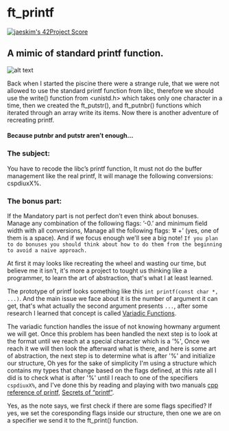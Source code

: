 # ft_printf
[![jaeskim's 42Project Score](https://badge42.herokuapp.com/api/project/hsabir/ft_printf)](https://github.com/JaeSeoKim/badge42)
## A mimic of standard printf function.

![alt text](https://github.com/1mthe0wl/ft_printf/blob/main/ft_printf.png?raw=true)

Back when I started the piscine there were a strange rule, that we were not allowed to use the standard printf function from libc, therefore we should use the write() function from <unistd.h> which takes only one character in a time, then we created the ft_putstr(), and ft_putnbr() functions which iterated through an array write its items. Now there is another adventure of recreating printf. 
#### Because putnbr and putstr aren’t enough...
### The subject:
You have to recode the libc’s printf function, It must not do the buffer management like the real printf, It will manage the following conversions: cspdiuxX%.
### The bonus part:
 If the Mandatory part is not perfect don’t even think about bonuses. Manage any combination of the following flags: ’-0.’ and minimum field width
with all conversions, Manage all the following flags: ’# +’ (yes, one of them is a space).
And if we focus enough we'll see a big note! 
`If you plan to do bonuses you should think about how to do them from the beginning to avoid a naive approach.`

At first it may looks like recreating the wheel and wasting our time, but believe me it isn't, it's more a project to tought us thinking like a programmer, to learn the art of abstraction, that's what I at least learned.

The prototype of printf looks something like this `int printf(const char *, ...)`. And the main issue we face about it is the number of argument it can get, that's what actually the second argument presents `...`, after some research I learned that concept is called [Variadic Functions](https://en.wikipedia.org/wiki/Variadic_function#In_C).

The variadic function handles the issue of not knowing howmany argument we will get.
Once this problem has been handled the next step is to look at the format until we reach at a special character which is a '%', Once we reach it we will then look the afterward what is there, and here is some art of abstraction, the next step is to determine what is after '%' and initialize our structure, Oh yes for the sake of simplicity I'm using a structure which contains my types that change based on the flags defined, at this rate all I did is to check what is after '%' until I reach to one of the specifiers `cspdiuxX%`, and I've done this by reading  and playing with two manuals [cpp reference of printf](https://www.cplusplus.com/reference/cstdio/printf/), [Secrets of “printf”](https://www.cypress.com/file/54441/download).

Yes, as the note says, we first check if there are some flags specified? If yes, we set the coresponding flags inside our structure, then one we are on a specifier we send it to the ft_print() function.

